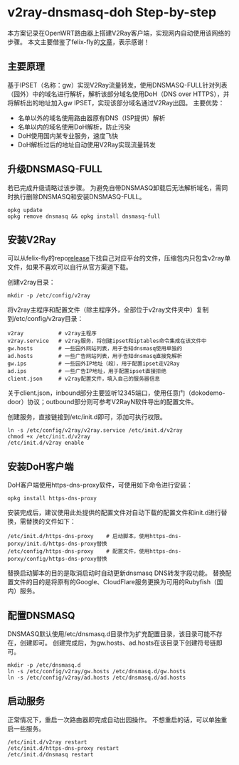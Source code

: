 # v2ray-dnsmasq-doh Step-by-step

本方案记录在OpenWRT路由器上搭建V2Ray客户端，实现网内自动使用该网络的步骤。
本文主要借鉴了felix-fly的[文章](https://github.com/felix-fly/v2ray-openwrt/blob/master/README.md)，表示感谢！

## 主要原理

基于IPSET（名称：gw）实现V2Ray流量转发，使用DNSMASQ-FULL针对列表（园外）中的域名进行解析，解析该部分域名使用DoH（DNS over HTTPS），并将解析出的地址加入gw IPSET，实现该部分域名通过V2Ray出园。
主要优势：
* 名单以外的域名使用路由器原有DNS（ISP提供）解析
* 名单以内的域名使用DoH解析，防止污染
* DoH使用国内某专业服务，速度飞快
* DoH解析过后的地址自动使用V2Ray实现流量转发

## 升级DNSMASQ-FULL

若已完成升级请略过该步骤。
为避免自带DNSMASQ卸载后无法解析域名，需同时执行删除DNSMASQ和安装DNSMASQ-FULL。
```shell
opkg update
opkg remove dnsmasq && opkg install dnsmasq-full
```

## 安装V2Ray

可以从felix-fly的repo[release](https://github.com/felix-fly/v2ray-openwrt/releases)下找自己对应平台的文件，压缩包内只包含v2ray单文件，如果不喜欢可以自行从官方渠道下载。

创建v2ray目录：
```shell
mkdir -p /etc/config/v2ray
```
将v2ray主程序和配置文件（除主程序外，全部位于v2ray文件夹中）复制到/etc/config/v2ray目录：
```shell
v2ray           # v2ray主程序
v2ray.service   # v2ray服务，将创建ipset和iptables命令集成在该文件中
gw.hosts        # 一些园外网站列表，用于告知dnsmasq使用单独的
ad.hosts        # 一些广告网站列表，用于告知dnsmasq直接免解析
gw.ips          # 一些园外IP地址（段），用于配置ipset走V2Ray
ad.ips          # 一些广告IP地址，用于配置ipset直接拒绝
client.json     # v2ray配置文件，填入自己的服务器信息
```
关于client.json，inbound部分主要监听12345端口，使用任意门（dokodemo-door）协议；outbound部分则可参考V2RayN软件导出的配置文件。

创建服务，直接链接到/etc/init.d即可，添加可执行权限。
```shell
ln -s /etc/config/v2ray/v2ray.service /etc/init.d/v2ray
chmod +x /etc/init.d/v2ray
/etc/init.d/v2ray enable
```

## 安装DoH客户端

DoH客户端使用https-dns-proxy软件，可使用如下命令进行安装：
```shell
opkg install https-dns-proxy
```
安装完成后，建议使用此处提供的配置文件对自动下载的配置文件和init.d进行替换，需替换的文件如下：
```shell
/etc/init.d/https-dns-proxy    # 启动脚本，使用https-dns-porxy/init.d/https-dns-proxy替换
/etc/config/https-dns-proxy    # 配置文件，使用https-dns-porxy/config/https-dns-proxy替换
```
替换启动脚本的目的是取消启动时自动更新dnsmasq DNS转发字段功能。
替换配置文件的目的是将原有的Google、CloudFlare服务更换为可用的Rubyfish（国内）服务。


## 配置DNSMASQ

DNSMASQ默认使用/etc/dnsmasq.d目录作为扩充配置目录，该目录可能不存在，创建即可。
创建完成后，为gw.hosts、ad.hosts在该目录下创建符号链即可。
```shell
mkdir -p /etc/dnsmasq.d
ln -s /etc/config/v2ray/gw.hosts /etc/dnsmasq.d/gw.hosts
ln -s /etc/config/v2ray/ad.hosts /etc/dnsmasq.d/ad.hosts
```

## 启动服务

正常情况下，重启一次路由器即完成自动出园操作。
不想重启的话，可以单独重启一些服务。
```shell
/etc/init.d/v2ray restart
/etc/init.d/https-dns-proxy restart
/etc/init.d/dnsmasq restart
```